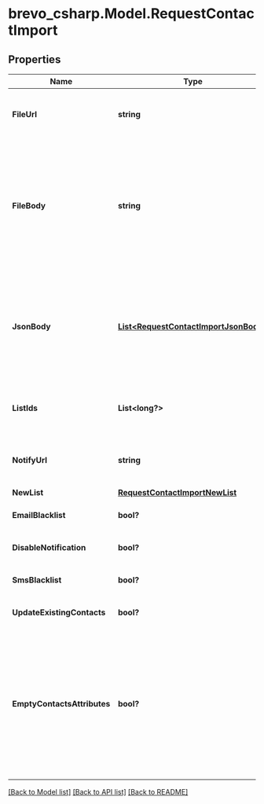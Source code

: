 # brevo_csharp.Model.RequestContactImport
## Properties

Name | Type | Description | Notes
------------ | ------------- | ------------- | -------------
**FileUrl** | **string** | Mandatory if fileBody or jsonBody is not defined. URL of the file to be imported (no local file). Possible file formats: .txt, .csv, .json | [optional] 
**FileBody** | **string** | Mandatory if fileUrl and jsonBody is not defined. CSV content to be imported. Use semicolon to separate multiple attributes. Maximum allowed file body size is 10MB . However we recommend a safe limit of around 8 MB to avoid the issues caused due to increase of file body size while parsing. Please use fileUrl instead to import bigger files. | [optional] 
**JsonBody** | [**List&lt;RequestContactImportJsonBody&gt;**](RequestContactImportJsonBody.md) | **Mandatory if fileUrl and fileBody is not defined.** JSON content to be imported. **Maximum allowed json body size is 10MB** . However we recommend a safe limit of around 8 MB to avoid the issues caused due to increase of json body size while parsing. Please use fileUrl instead to import bigger files.  | [optional] 
**ListIds** | **List&lt;long?&gt;** | Mandatory if newList is not defined. Ids of the lists in which the contacts shall be imported. For example, [2, 4, 7]. | [optional] 
**NotifyUrl** | **string** | URL that will be called once the import process is finished. For reference, https://help.brevo.com/hc/en-us/articles/360007666479 | [optional] 
**NewList** | [**RequestContactImportNewList**](RequestContactImportNewList.md) |  | [optional] 
**EmailBlacklist** | **bool?** | To blacklist all the contacts for email | [optional] [default to false]
**DisableNotification** | **bool?** | To disable email notification | [optional] [default to false]
**SmsBlacklist** | **bool?** | To blacklist all the contacts for sms | [optional] [default to false]
**UpdateExistingContacts** | **bool?** | To facilitate the choice to update the existing contacts | [optional] [default to true]
**EmptyContactsAttributes** | **bool?** | To facilitate the choice to erase any attribute of the existing contacts with empty value. emptyContactsAttributes &#x3D; true means the empty fields in your import will erase any attribute that currently contain data in Brevo, &amp; emptyContactsAttributes &#x3D; false means the empty fields will not affect your existing data ( only available if &#x60;updateExistingContacts&#x60; set to true ) | [optional] [default to false]

[[Back to Model list]](../README.md#documentation-for-models) [[Back to API list]](../README.md#documentation-for-api-endpoints) [[Back to README]](../README.md)

